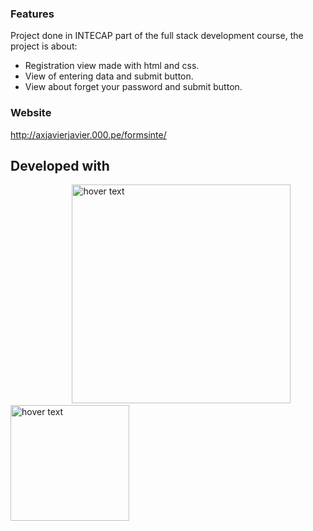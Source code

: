 ### Features
Project done in INTECAP part of the full stack development course, the project is about:
- Registration view made with html and css.
- View of entering data and submit button.
- View about forget your password and submit button.



### Website

http://axjavierjavier.000.pe/formsinte/

## Developed with
<p align=left>
  &nbsp;&nbsp;&nbsp;&nbsp;&nbsp;&nbsp;&nbsp;&nbsp;&nbsp;&nbsp;&nbsp;&nbsp;&nbsp;&nbsp;&nbsp;&nbsp;&nbsp;&nbsp;&nbsp;&nbsp;&nbsp;&nbsp;&nbsp;&nbsp;
  <img src="https://images.velog.io/images/kimdlzp/post/c56bd5e7-6060-47c5-b149-83a55675f73b/174854.png" width="350" title="hover text">
    <img src="https://upload.wikimedia.org/wikipedia/commons/thumb/d/d5/CSS3_logo_and_wordmark.svg/1200px-CSS3_logo_and_wordmark.svg.png" width="190" height="185" title="hover text">
</p>
